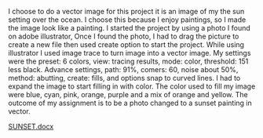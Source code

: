 


I choose to do a vector image for this project it is an image of my the sun setting over the ocean. I choose this because I enjoy paintings, so I made the image look like a painting. I started the project by using a photo I found on adobe illustrator, Once I found the photo, I had to drag the picture to create a new file then used create option to start the project. While using illustrator I used image trace to turn image into a vector image. My settings were the preset: 6 colors, view: tracing results, mode: color, threshold: 151 less black. Advance settings, path: 91%, comers: 60, noise about 50%, method: abutting, create: fills, and options snap to curved lines.  I had to expand the image to start filling in with color. The color used to fill my image were blue, cyan, pink, orange, purple and a mix of orange and yellow. The outcome of my assignment is to be a photo changed to a sunset painting in vector.








[SUNSET.docx](https://github.com/Lshepherdjr/Art/files/7696415/SUNSET.docx)






